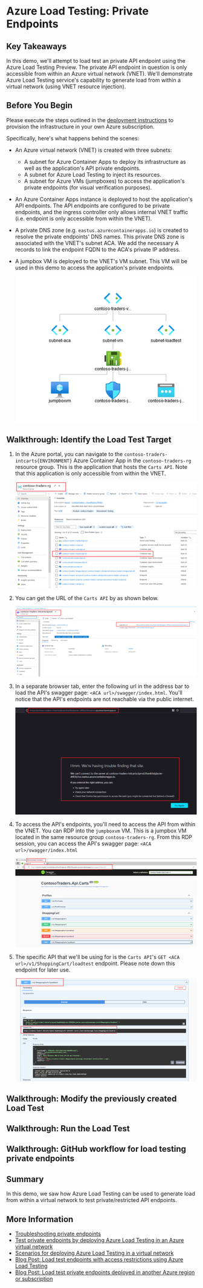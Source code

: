 # Azure Load Testing: Private Endpoints

## Key Takeaways

In this demo, we'll attempt to load test an private API endpoint using the Azure Load Testing Preview. The private API endpoint in question is only accessible from within an Azure virtual network (VNET).
We'll demonstrate Azure Load Testing service's capability to generate load from within a virtual network (using VNET resource injection).

## Before You Begin

Please execute the steps outlined in the [deployment instructions](../../docs/deployment-instructions.md) to provision the infrastructure in your own Azure subscription.

Specifically, here's what happens behind the scenes:

* An Azure virtual network (VNET) is created with three subnets:
  * A subnet for Azure Container Apps to deploy its infrastructure as well as the application's API private endpoints.
  * A subnet for Azure Load Testing to inject its resources.
  * A subnet for Azure VMs (jumpboxes) to access the application's private endpoints (for visual verification purposes).

* An Azure Container Apps instance is deployed to host the application's API endpoints. The API endpoints are configured to be private endpoints, and the ingress controller only allows internal VNET traffic (i.e. endpoint is only accessible from within the VNET).

* A private DNS zone (e.g. `eastus.azurecontainerapps.io`) is created to resolve the private endpoints' DNS names. This private DNS zone is associated with the VNET's subnet ACA. We add the necessary A records to link the endpoint FQDN to the ACA's private IP address.

* A jumpbox VM is deployed to the VNET's VM subnet. This VM will be used in this demo to access the application's private endpoints.

  ![VNET configuration](./media/vnet-configuration.png)

## Walkthrough: Identify the Load Test Target

1. In the Azure portal, you can navigate to the `contoso-traders-intcarts{ENVIRONMENT}` Azure Container App in the `contoso-traders-rg` resource group. This is the application that hosts the `Carts API`. Note that this application is only accessible from within the VNET.

   ![ACA](./media/private-endpoint-1.png)

2. You can get the URL of the `Carts API` by as shown below.

   ![ACA](./media/private-endpoint-2.png)

3. In a separate browser tab, enter the following url in the address bar to load the API's swagger page: `<ACA url>/swagger/index.html`. You'll notice that the API's endpoints are not reachable via the public internet.

   ![ACA](./media/private-endpoint-3.png)

4. To access the API's endpoints, you'll need to access the API from within the VNET. You can RDP into the `jumpboxvm` VM. This is a jumpbox VM located in the same resource group `contoso-traders-rg`. From this RDP session, you can access the API's swagger page: `<ACA url>/swagger/index.html`

   ![ACA](./media/private-endpoint-4.png)

5. The specific API that we'll be using for is the `Carts API`'s `GET <ACA url>/v1/ShoppingCart/loadtest` endpoint. Please note down this endpoint for later use.

   ![ACA](./media/private-endpoint-5.png)

## Walkthrough: Modify the previously created Load Test

## Walkthrough: Run the Load Test

## Walkthrough: GitHub workflow for load testing private endpoints

## Summary

In this demo, we saw how Azure Load Testing can be used to generate load from within a virtual network to test private/restricted API endpoints.

## More Information

* [Troubleshooting private endpoints](https://docs.microsoft.com/en-us/azure/container-apps/troubleshoot-private-endpoints)
* [Test private endpoints by deploying Azure Load Testing in an Azure virtual network](https://learn.microsoft.com/en-us/azure/load-testing/how-to-test-private-endpoint)
* [Scenarios for deploying Azure Load Testing in a virtual network](https://learn.microsoft.com/en-us/azure/load-testing/concept-azure-load-testing-vnet-injection)
* [Blog Post: Load test endpoints with access restrictions using Azure Load Testing](https://techcommunity.microsoft.com/t5/apps-on-azure-blog/load-test-endpoints-with-access-restrictions-using-azure-load/ba-p/3610412)
* [Blog Post: Load test private endpoints deployed in another Azure region or subscription](https://techcommunity.microsoft.com/t5/apps-on-azure-blog/load-test-private-endpoints-deployed-in-another-azure-region-or/ba-p/3693277)
